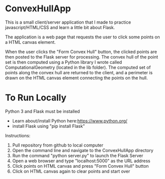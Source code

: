 # ConvexHullApp

This is a small client/server application that I made to practice javascript/HTML/CSS and learn a little bit about Flask.

The application is a web page that requests the user to click some points on a HTML canvas element. 

When the user clicks the "Form Convex Hull" button, the clicked points are then posted to the Flask server for processing. The convex hull of the point set is then computed using a Python library I wrote called ComputationalGeometry (located in the lib folder). The computed set of points along the convex hull are returned to the client, and a perimeter is drawn on the HTML canvas element connecting the points on the hull.

# To Run Locally
Python 3 and Flask must be installed
- Learn about/install Python here:https://www.python.org/
- install Flask using "pip install Flask"

Instructions:
1. Pull repository from github to local computer
2. Open the command line and navigate to the ConvexHullApp directory
3. Run the command "python server.py" to launch the Flask Server
4. Open a web browser and type "localhost:5000" as the URL address
5. Click points on HTML canvas and press "Form Convex Hull" button
6. Click on HTML canvas again to clear points and start over
